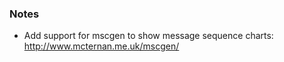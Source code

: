 ### Notes

* Add support for mscgen to show message sequence charts: http://www.mcternan.me.uk/mscgen/